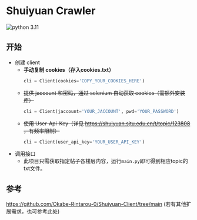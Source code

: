 # Shuiyuan Crawler

![python 3.11](https://img.shields.io/badge/python-3.11-blue.svg)

## 开始
+ 创建 client
    + **手动复制 cookies（存入cookies.txt）**
        ```python
        cli = Client(cookies='COPY_YOUR_COOKIES_HERE')
        ```
    + ~~提供 jaccount 和密码，通过 selenium 自动获取 cookies（需额外安装库）~~
        ```python
        cli = Client(jaccount='YOUR_JACCOUNT', pwd='YOUR_PASSWORD')
        ```
    + ~~使用 User-Api-Key（详见 https://shuiyuan.sjtu.edu.cn/t/topic/123808 ，有频率限制）~~
        ```python
        cli = Client(user_api_key='YOUR_USER_API_KEY')
        ```
+ 调用接口
    + 此项目只需获取指定帖子各楼层内容，运行```main.py```即可得到相应topic的txt文件。


## 参考
https://github.com/Okabe-Rintarou-0/Shuiyuan-Client/tree/main
(若有其他扩展需求，也可参考此处)
 